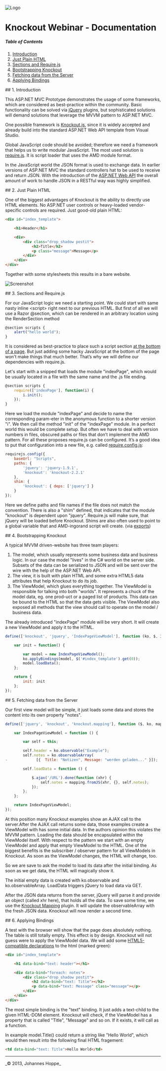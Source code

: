 ![Logo](https://raw.github.com/JohannesHoppe/DeveloperMediaDemo/master/Documentation/images/developer_media_logo.jpg)

# Knockout Webinar - Documentation

##### Table of Contents  
1. [Introduction](#introduction)
2. [Just Plain HTML](#html)
3. [Sections and Require.js](#require)
4. [Bootstrapping Knockout](#knockout)
5. [Fetching data from the Server](#data) 
6. [Applying Bindings](#bindings)


<a name="introduction"/>
## 1. Introduction

This ASP.NET MVC Prototype demonstrates the usage of some frameworks, which are considered as best-practice within the community. Basic functionality can be solved via [jQuery](http://jquery.com/) plugins, but sophisticated solutions will demand solutions that leverage the MVVM pattern to ASP.NET MVC.

One possible framework is [Knockout.js](http://knockoutjs.com/), since it is widely accepted and already build into the standard ASP.NET Web API template from Visual Studio.

Global JavaScript code should be avoided; therefore we need a framework that helps us to write modular JavaScript. The most used solution is [require.js](http://requirejs.org/). It is script loader that uses the AMD module format.

In the JavaScript world the JSON format is used to exchange data. In earlier versions of ASP.NET MVC the standard controllers hat to be used to receive and return JSON. With the introduction of the [ASP.NET Web API](http://www.asp.net/web-api) the overall amount of work to handle JSON in a RESTful way was highly simplified.


<a name="html"/>
## 2. Just Plain HTML

One of the biggest advantages of Knockout is the ability to directly use HTML elements. No ASP.NET user controls or heavy-loaded vendor-specific controls are required. Just good-old plain HTML:

```html
<div id="index_template">

    <h1>Header</h1>  

    <div>
        <div class="drop_shadow postit">
            <h2>Title</h2>
            <p class="message">Message</p>
        </div> 
    </div>    
</div>
```

Together with some stylesheets this results in a bare website.

![Screenshot](https://raw.github.com/JohannesHoppe/DeveloperMediaDemo/master/screenshot.png)


<a name="require"/>
## 3. Sections and Require.js

For our JavaScript logic we need a starting point. We could start with same nasty inline &lt;script&gt; right next to our previous HTML. But first of all we will use a Razor @section, which can be rendered in an arbitrary location using the RenderSection method

```javascript
@section scripts {
    alert("hello world");
}
```

It is considered as best-practice to place such a script section [at the bottom of a page](http://developer.yahoo.com/performance/rules.html#js_bottom). But just adding some hacky JavaScript at the bottom of the page won't make things that much better. That’s why we will define our dependencies with require.js.

Let's start with a snipped that loads the module "indexPage", which would be usually located in a file with the same name and the .js file ending.

```javascript
@section scripts {
    require(['indexPage'], function(i) { 
        i.init(); 
    });
}
```

Here we load the module "indexPage" and decide to name the corresponding param-eter in the anonymous function to a shorter version "i". We then call the method "init" of the "indexPage" module. In a perfect world this would be complete setup. But often we have to deal with version numbers in files, obscured paths or files that don’t implement the AMD pattern. For all these proposes require.js can be configured. It’s a good idea to put that configuration into a new file, e.g. called [require.config.js](https://github.com/JohannesHoppe/DeveloperMediaDemo/blob/master/DeveloperMediaDemo/DeveloperMediaDemo/Scripts/require.config.js):

```javascript
requirejs.config({
    baseUrl: "Scripts",
    paths: {
        'jquery': 'jquery-1.9.1',
        'knockout': 'knockout-2.2.1'
    },
    shim: {
        'knockout': { deps: ['jquery'] }
    }
});
```

Here we define paths and file names if the file does not match the convention. There is also a "shim" defined, that indicates that the module "knockout" is dependent upon "jquery". Require.js will make sure, that jQuery will be loaded before Knockout. Shims are also often used to point to a global variable that and AMD-ingorand script will create. (via [exports](http://requirejs.org/docs/api.html#config-shim))


<a name="knockout"/>
## 4. Bootstrapping Knockout

A typical MVVM driven-website has three team players:

1. The model, which usually represents some business data and business logic. In our case the model "lives" in the C# world on the server side. Subsets of the data can be serialized to JSON and will be sent over the wire with the help of the ASP.NET Web API.
2. The view, it is built with plain HTML and some extra HTML5 data attributes that help Knockout to do its job.
3. The ViewModel, which glues everything together. The ViewModel is responsible for talking into both "worlds". It represents a chuck of the model data, eg. one prod-uct or a paged list of products. This data can be bound to the HTML so that the data gets visible. The ViewModel also exposed all methods that the view should call to operate on the model / business data.

The already introduced "indexPage" module will be very short. It will create a new ViewModel and apply it to the HTML.

```javascript
define(['knockout', 'jquery', 'IndexPageViewModel'], function (ko, $, IndexPageViewModel) {

    var init = function() {

        var model = new IndexPageViewModel();
        ko.applyBindings(model, $('#index_template').get(0));
        model.loadData();
    };

    return {
        init: init
    };
});
```

<a name="data"/>
## 5. Fetching data from the Server

Our first view model will be simple, it just loads some data and stores the content into its own property "notes". 

```javascript
define(['jquery', 'knockout', 'knockout.mapping'], function ($, ko, mapping) {

    var IndexPageViewModel = function () {

        var self = this;

        self.header = ko.observable("Example");
        self.notes = ko.observableArray(
-             [{  Title: "Notizen", Message: "werden geladen..." }]);

        self.loadData = function () {

            $.ajax('/URL').done(function (xhr) {
                self.notes = mapping.fromJS(xhr, {}, self.notes);
            });
        };
    };

    return IndexPageViewModel;
});
```

At this position many Knockout examples show an AJAX call to the server.After the AJAX call returns some data, those examples create a ViewModel with has some initial data. In the authors opinion this violates the MVVM pattern. Loading the data should be encapsulated within the ViewModel itself. With respect to the pattern we start with an empty ViewModel and apply that empty ViewModel to the HTML. One of the biggest benefits is the subscriber / observer pattern for all ViewModels in Knockout. As soon as the ViewModel changes, the HTML will change, too.

So we are save to ask the model to load its data after the initial binding. As soon as we get data, the HTML will magically show it.

The initial empty data is created with ko.observable and ko.observableArray. LoadData triggers jQuery to load data via GET.

After the JSON data returns from the server, jQuery will parse it and provide an object (called xhr here), that holds all the data. To save some time, we use the [Knockout Mapping](http://knockoutjs.com/documentation/plugins-mapping.html) plugin. It will update the observableArray with the fresh JSON data. Knockout will now render a second time.


<a name="bindings"/>
## 6. Applying Bindings

A test with the browser will show that the page does absolutely nothing. The table is still totally empty. This effect is by design. Knockout will not guess were to apply the ViewModel data. We will add some [HTML5-compatible declarations](http://www.w3.org/TR/2010/WD-html5-20101019/elements.html#embedding-custom-non-visible-data-with-the-data-attributes) to the html (marked green):

```html
<div id="index_template">

    <h1 data-bind="text: header"></h1>  

    <div data-bind="foreach: notes">
        <div class="drop_shadow postit">
            <h2 data-bind="text: Title"></h2>
            <p data-bind="text: Message" class="message"></p>
        </div> 
    </div>    
</div>
```

The most simple binding is the "text" binding. It just adds a text-child to the given HTML-DOM element. Knockout will check, if the ViewModel has a property that is called "Title", "Message" and so on. If it exists, it will call as a function. 

In example model.Title() could return a string like "Hello World", which would then result into the following final HTML fragement:

```html
<td data-bind="text: Title">Hello World</td>
```

  
<hr>
_&copy; 2013, Johannes Hoppe_